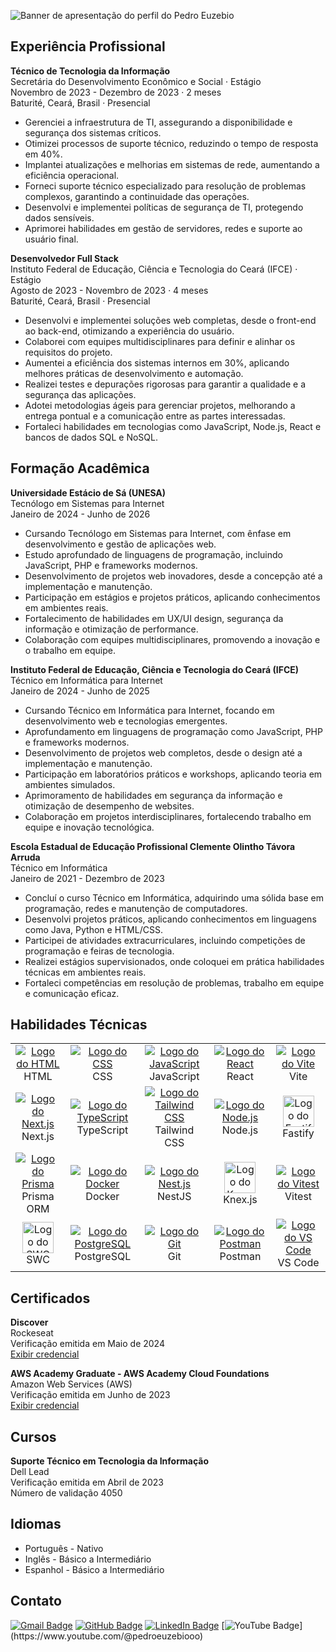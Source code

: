 ![Banner de apresentação do perfil do Pedro Euzebio](https://i.imgur.com/bWhv2m6.png)

## Experiência Profissional

**Técnico de Tecnologia da Informação** <br>
Secretária do Desenvolvimento Econômico e Social · Estágio <br>
Novembro de 2023 - Dezembro de 2023 · 2 meses <br>
Baturité, Ceará, Brasil · Presencial
- Gerenciei a infraestrutura de TI, assegurando a disponibilidade e segurança dos sistemas críticos.
- Otimizei processos de suporte técnico, reduzindo o tempo de resposta em 40%.
- Implantei atualizações e melhorias em sistemas de rede, aumentando a eficiência operacional.
- Forneci suporte técnico especializado para resolução de problemas complexos, garantindo a continuidade das operações.
- Desenvolvi e implementei políticas de segurança de TI, protegendo dados sensíveis.
- Aprimorei habilidades em gestão de servidores, redes e suporte ao usuário final.

**Desenvolvedor Full Stack** <br>
Instituto Federal de Educação, Ciência e Tecnologia do Ceará (IFCE) · Estágio <br>
Agosto de 2023 - Novembro de 2023 · 4 meses <br>
Baturité, Ceará, Brasil · Presencial
- Desenvolvi e implementei soluções web completas, desde o front-end ao back-end, otimizando a experiência do usuário.
- Colaborei com equipes multidisciplinares para definir e alinhar os requisitos do projeto.
- Aumentei a eficiência dos sistemas internos em 30%, aplicando melhores práticas de desenvolvimento e automação.
- Realizei testes e depurações rigorosas para garantir a qualidade e a segurança das aplicações.
- Adotei metodologias ágeis para gerenciar projetos, melhorando a entrega pontual e a comunicação entre as partes interessadas.
- Fortaleci habilidades em tecnologias como JavaScript, Node.js, React e bancos de dados SQL e NoSQL.

## Formação Acadêmica

**Universidade Estácio de Sá (UNESA)** <br>
Tecnólogo em Sistemas para Internet <br>
Janeiro de 2024 - Junho de 2026
- Cursando Tecnólogo em Sistemas para Internet, com ênfase em desenvolvimento e gestão de aplicações web.
- Estudo aprofundado de linguagens de programação, incluindo JavaScript, PHP e frameworks modernos.
- Desenvolvimento de projetos web inovadores, desde a concepção até a implementação e manutenção.
- Participação em estágios e projetos práticos, aplicando conhecimentos em ambientes reais.
- Fortalecimento de habilidades em UX/UI design, segurança da informação e otimização de performance.
- Colaboração com equipes multidisciplinares, promovendo a inovação e o trabalho em equipe.

**Instituto Federal de Educação, Ciência e Tecnologia do Ceará (IFCE)** <br>
Técnico em Informática para Internet <br>
Janeiro de 2024 - Junho de 2025
- Cursando Técnico em Informática para Internet, focando em desenvolvimento web e tecnologias emergentes.
- Aprofundamento em linguagens de programação como JavaScript, PHP e frameworks modernos.
- Desenvolvimento de projetos web completos, desde o design até a implementação e manutenção.
- Participação em laboratórios práticos e workshops, aplicando teoria em ambientes simulados.
- Aprimoramento de habilidades em segurança da informação e otimização de desempenho de websites.
- Colaboração em projetos interdisciplinares, fortalecendo trabalho em equipe e inovação tecnológica.

**Escola Estadual de Educação Profissional Clemente Olintho Távora Arruda** <br>
Técnico em Informática <br>
Janeiro de 2021 - Dezembro de 2023
- Concluí o curso Técnico em Informática, adquirindo uma sólida base em programação, redes e manutenção de computadores.
- Desenvolvi projetos práticos, aplicando conhecimentos em linguagens como Java, Python e HTML/CSS.
- Participei de atividades extracurriculares, incluindo competições de programação e feiras de tecnologia.
- Realizei estágios supervisionados, onde coloquei em prática habilidades técnicas em ambientes reais.
- Fortaleci competências em resolução de problemas, trabalho em equipe e comunicação eficaz.

## Habilidades Técnicas

<table>
  <tr align="center">
    <td width="160">
      <a href="https://developer.mozilla.org/pt-BR/docs/Web/HTML" target="_blank">
        <img src="https://skillicons.dev/icons?i=html" alt="Logo do HTML" />
      </a>
      <br>
      HTML
    </td>
    <td width="160">
      <a href="https://developer.mozilla.org/pt-BR/docs/Web/CSS" target="_blank">
        <img src="https://skillicons.dev/icons?i=css" alt="Logo do CSS" />
      </a>
      <br>
      CSS
    </td>
    <td width="160">
      <a href="https://developer.mozilla.org/pt-BR/docs/Web/JavaScript" target="_blank" />
        <img src="https://skillicons.dev/icons?i=js" alt="Logo do JavaScript" />
      </a>
      <br>
      JavaScript
    </td>
    <td width="160">
      <a href="https://react.dev" target="_blank">
        <img src="https://skillicons.dev/icons?i=react" alt="Logo do React" />
      </a>
      <br>
      React
    </td>
    <td width="160">
      <a href="https://vitejs.dev" target="_blank">
        <img src="https://skillicons.dev/icons?i=vite" alt="Logo do Vite" />
      </a>
      <br>
      Vite
    </td>
  </tr>
  <tr align="center">
    <td width="160">
      <a href="https://nextjs.org">
        <img src="https://skillicons.dev/icons?i=nextjs" alt="Logo do Next.js" />
      </a>
      <br>
      Next.js
    </td>
    <td width="160">
      <a href="https://www.typescriptlang.org" target="_blank">
        <img src="https://skillicons.dev/icons?i=ts" alt="Logo do TypeScript" />
      </a>
      <br>
      TypeScript
    </td>
    <td width="160">
      <a href="https://tailwindcss.com" target="_blank">
        <img src="https://skillicons.dev/icons?i=tailwind" alt="Logo do Tailwind CSS" />
      </a>
      <br>
      Tailwind CSS
    </td>
    <td width="160">
      <a href="https://nodejs.org/en" target="_blank">
        <img src="https://skillicons.dev/icons?i=nodejs" alt="Logo do Node.js" />
      </a>
      <br>
      Node.js
    </td>
    <td width="160">
      <a href="https://fastify.dev" target="_blank">
        <img src="https://i.imgur.com/Abj3KJe.jpg" alt="Logo do Fastify" width="50" />
      </a>
      <br>
      Fastify
    </td>
  </tr>
  <tr align="center">
    <td width="160">
      <a href="https://www.prisma.io" target="_blank">
        <img src="https://skillicons.dev/icons?i=prisma" alt="Logo do Prisma" />
      </a>
      <br>
      Prisma ORM
    </td>
    <td width="160">
      <a href="https://www.docker.com" target="_blank">
        <img src="https://skillicons.dev/icons?i=docker" alt="Logo do Docker" />
      </a>
      <br>
      Docker
    </td>
    <td width="160">
      <a href="https://nestjs.com" target="_blank">
        <img src="https://skillicons.dev/icons?i=nestjs" alt="Logo do Nest.js" />
      </a>
      <br>
      NestJS
    </td>
    <td width="160">
      <a href="https://knexjs.org" target="_blank">
        <img src="https://i.imgur.com/fqQ861T.png" alt="Logo do Knex.js" width="50" />
      </a>
       <br>
      Knex.js
    </td>
    <td width="160">
      <a href="https://vitest.dev/" target="_blank">
        <img src="https://skillicons.dev/icons?i=vitest" alt="Logo do Vitest" />
      </a>
      <br>
      Vitest
    </td>
  </tr>
  <tr align="center">
    <td width="160">
      <a href="https://swc.rs" target="_blank">
        <img src="https://i.imgur.com/x0yrYxm.png" alt="Logo do SWC" width="50" />
      </a>
      <br>
      SWC
    </td>
    <td width="160">
      <a href="https://www.postgresql.org" target="_blank">
        <img src="https://skillicons.dev/icons?i=postgres" alt="Logo do PostgreSQL" />
      </a>
      <br>
      PostgreSQL
    </td>
    <td width="160">
      <a href="https://git-scm.com" target="_blank">
        <img src="https://skillicons.dev/icons?i=git" alt="Logo do Git" />
      </a>
      <br>
      Git
    </td>
    <td width="160">
      <a href="https://www.postman.com" target="_blank">
        <img src="https://skillicons.dev/icons?i=postman" alt="Logo do Postman" />
      </a>
      <br>
      Postman
    </td>
    <td width="160">
      <a href="https://code.visualstudio.com" target="_blank">
        <img src="https://skillicons.dev/icons?i=vscode" alt="Logo do VS Code" />
      </a>
      <br>
      VS Code
    </td>
  </tr>
</table>

## Certificados

**Discover** <br>
Rockeseat <br>
Verificação emitida em Maio de 2024 <br>
[Exibir credencial](https://app.rocketseat.com.br/certificates/c4607cdf-e145-40a9-9a04-f0e12069144b)

**AWS Academy Graduate - AWS Academy Cloud Foundations** <br>
Amazon Web Services (AWS) <br>
Verificação emitida em Junho de 2023 <br>
[Exibir credencial](https://www.credly.com/badges/0218204e-7d5e-4486-b52e-f438e555df76/print)

## Cursos

**Suporte Técnico em Tecnologia da Informação** <br>
Dell Lead <br>
Verificação emitida em Abril de 2023 <br>
Número de validação 4050

## Idiomas
  
- Português - Nativo
- Inglês - Básico a Intermediário
- Espanhol - Básico a Intermediário

## Contato

[![Gmail Badge](https://img.shields.io/badge/-pedroeuzebio.contato@gmail.com-020817?style=flat-square&logo=Gmail&logoColor=f8fafc&link=mailto:pedroeuzebio.contato@gmail.com)](mailto:pedroeuzebio.contato@gmail.com)
[![GitHub Badge](https://img.shields.io/badge/-github.com&frasl;pedroeuzebiooo-020817?style=flat-square&logo=Github&logoColor=f8fafc&link=https://github.com/pedroeuzebiooo)](https://github.com/pedroeuzebiooo)
[![LinkedIn Badge](https://img.shields.io/badge/-linkedin.com&frasl;in&frasl;pedroeuzebio-020817?style=flat-square&logo=Linkedin&logoColor=f8fafc&link=https://www.linkedin.com/in/pedroeuzebio)](https://www.linkedin.com/in/pedroeuzebio)
[![YouTube Badge](https://img.shields.io/badge/-youtube.com&frasl;@pedroeuzebiooo-020817?style=flat-square&logo=YouTube&logoColor=f8fafc&link=[https://www.linkedin.com/in/pedroeuzebio](https://www.youtube.com/@pedroeuzebiooo))](https://www.youtube.com/@pedroeuzebiooo)

<!--
**pedroeuzebioo/pedroeuzebioo** is a ✨ _special_ ✨ repository because its `README.md` (this file) appears on your GitHub profile.

Here are some ideas to get you started:

- 🔭 I’m currently working on ...
- 🌱 I’m currently learning ...
- 👯 I’m looking to collaborate on ...
- 🤔 I’m looking for help with ...
- 💬 Ask me about ...
- 📫 How to reach me: ...
- 😄 Pronouns: ...
- ⚡ Fun fact: ...
-->
